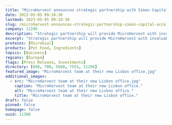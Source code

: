 ```yaml
---
title: "MicroHarvest announces strategic partnership with Simon Capital to accelerate path to commercialization"
date: 2023-05-05 09:18:38
lastmod: 2023-05-05 09:18:38
slug: /microharvest-announces-strategic-partnership-simon-capital-accelerate-path
company: 11296
description: "Strategic partnership will provide MicroHarvest with invaluable expertise, accelerating the scale-up and manufacturing of its award-winning sustainable protein"
excerpt: "Strategic partnership will provide MicroHarvest with invaluable expertise, accelerating the scale-up and manufacturing of its award-winning sustainable protein"
proteins: [Microbial]
products: [Pet Food, Ingredients]
topics: [Business]
regions: [Europe]
flags: [Press Release, Investments]
directory: [698, 700, 5660, 7553, 11296]
featured_image: "MicroHarvest team at their new Lisbon office.jpg"
additional_images:
  - src: "MicroHarvest team at their new Lisbon office.jpg"
    caption: "MicroHarvest team at their new Lisbon office."
    alt: "MicroHarvest team at their new Lisbon office."
    title: "MicroHarvest team at their new Lisbon office."
draft: false
pinned: false
homepage: false
uuid: 11308
---
```

